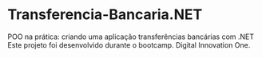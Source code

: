 # Transferencia-Bancaria.NET
POO na prática: criando uma aplicação transferências bancárias com .NET Este projeto foi desenvolvido durante o bootcamp. Digital Innovation One.
